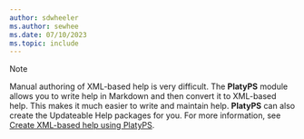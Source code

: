 ```yaml
---
author: sdwheeler
ms.author: sewhee
ms.date: 07/10/2023
ms.topic: include
---
```

<!-- markdownlint-disable first-line-h1 -->
> [!NOTE]
> Manual authoring of XML-based help is very difficult. The **PlatyPS** module allows you to write
> help in Markdown and then convert it to XML-based help. This makes it much easier to write and
> maintain help. **PlatyPS** can also create the Updateable Help packages for you. For more
> information, see
> [Create XML-based help using PlatyPS](/powershell/utility-modules/platyps/create-help-using-platyps).

